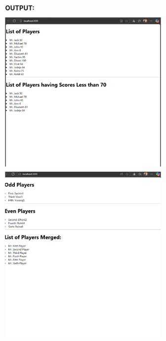 ## OUTPUT:
![alt text](<Screenshot 2025-08-02 155444.png>)


![alt text](<Screenshot 2025-08-02 160503.png>)